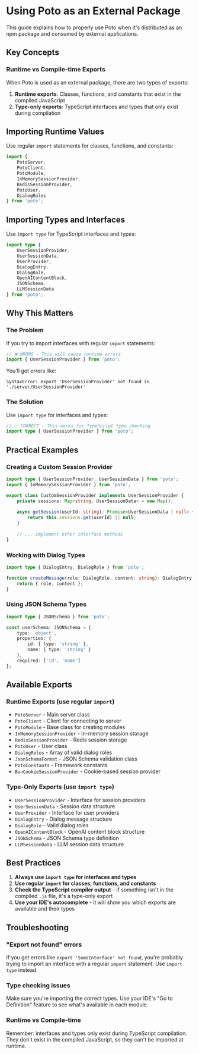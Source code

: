 # Using Poto as an External Package

This guide explains how to properly use Poto when it's distributed as an npm package and consumed by external applications.

## Key Concepts

### Runtime vs Compile-time Exports

When Poto is used as an external package, there are two types of exports:

1. **Runtime exports**: Classes, functions, and constants that exist in the compiled JavaScript
2. **Type-only exports**: TypeScript interfaces and types that only exist during compilation

## Importing Runtime Values

Use regular `import` statements for classes, functions, and constants:

```typescript
import { 
    PotoServer, 
    PotoClient, 
    PotoModule,
    InMemorySessionProvider,
    RedisSessionProvider,
    PotoUser,
    DialogRoles
} from 'poto';
```

## Importing Types and Interfaces

Use `import type` for TypeScript interfaces and types:

```typescript
import type {
    UserSessionProvider,
    UserSessionData,
    UserProvider,
    DialogEntry,
    DialogRole,
    OpenAIContentBlock,
    JSONSchema,
    LLMSessionData
} from 'poto';
```

## Why This Matters

### The Problem
If you try to import interfaces with regular `import` statements:

```typescript
// ❌ WRONG - This will cause runtime errors
import { UserSessionProvider } from 'poto';
```

You'll get errors like:
```
SyntaxError: export 'UserSessionProvider' not found in './server/UserSessionProvider'
```

### The Solution
Use `import type` for interfaces and types:

```typescript
// ✅ CORRECT - This works for TypeScript type checking
import type { UserSessionProvider } from 'poto';
```

## Practical Examples

### Creating a Custom Session Provider

```typescript
import type { UserSessionProvider, UserSessionData } from 'poto';
import { InMemorySessionProvider } from 'poto';

export class CustomSessionProvider implements UserSessionProvider {
    private sessions: Map<string, UserSessionData> = new Map();
    
    async getSession(userId: string): Promise<UserSessionData | null> {
        return this.sessions.get(userId) || null;
    }
    
    // ... implement other interface methods
}
```

### Working with Dialog Types

```typescript
import type { DialogEntry, DialogRole } from 'poto';

function createMessage(role: DialogRole, content: string): DialogEntry {
    return { role, content };
}
```

### Using JSON Schema Types

```typescript
import type { JSONSchema } from 'poto';

const userSchema: JSONSchema = {
    type: 'object',
    properties: {
        id: { type: 'string' },
        name: { type: 'string' }
    },
    required: ['id', 'name']
};
```

## Available Exports

### Runtime Exports (use regular `import`)
- `PotoServer` - Main server class
- `PotoClient` - Client for connecting to server
- `PotoModule` - Base class for creating modules
- `InMemorySessionProvider` - In-memory session storage
- `RedisSessionProvider` - Redis session storage
- `PotoUser` - User class
- `DialogRoles` - Array of valid dialog roles
- `JsonSchemaFormat` - JSON Schema validation class
- `PotoConstants` - Framework constants
- `BunCookieSessionProvider` - Cookie-based session provider

### Type-Only Exports (use `import type`)
- `UserSessionProvider` - Interface for session providers
- `UserSessionData` - Session data structure
- `UserProvider` - Interface for user providers
- `DialogEntry` - Dialog message structure
- `DialogRole` - Valid dialog roles
- `OpenAIContentBlock` - OpenAI content block structure
- `JSONSchema` - JSON Schema type definition
- `LLMSessionData` - LLM session data structure

## Best Practices

1. **Always use `import type` for interfaces and types**
2. **Use regular `import` for classes, functions, and constants**
3. **Check the TypeScript compiler output** - if something isn't in the compiled `.js` file, it's a type-only export
4. **Use your IDE's autocomplete** - it will show you which exports are available and their types

## Troubleshooting

### "Export not found" errors
If you get errors like `export 'SomeInterface' not found`, you're probably trying to import an interface with a regular `import` statement. Use `import type` instead.

### Type checking issues
Make sure you're importing the correct types. Use your IDE's "Go to Definition" feature to see what's available in each module.

### Runtime vs Compile-time
Remember: interfaces and types only exist during TypeScript compilation. They don't exist in the compiled JavaScript, so they can't be imported at runtime.
